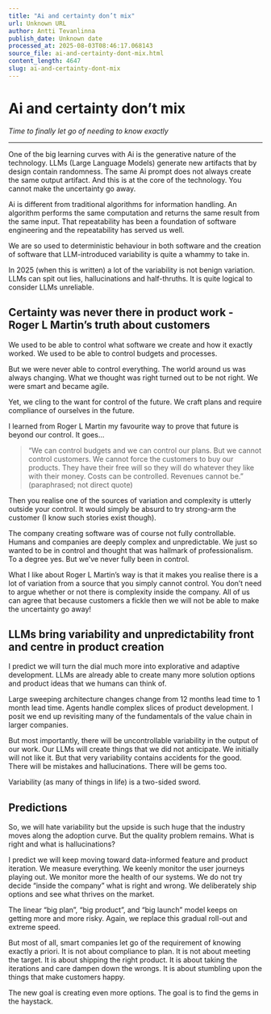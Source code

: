 ```yaml
---
title: "Ai and certainty don’t mix"
url: Unknown URL
author: Antti Tevanlinna
publish_date: Unknown date
processed_at: 2025-08-03T08:46:17.068143
source_file: ai-and-certainty-dont-mix.html
content_length: 4647
slug: ai-and-certainty-dont-mix
---
```


# Ai and certainty don’t mix

*Time to finally let go of needing to know exactly*











---









One of the big learning curves with Ai is the generative nature of the technology. LLMs (Large Language Models) generate new artifacts that by design contain randomness. The same Ai prompt does not always create the same output artifact. And this is at the core of the technology. You cannot make the uncertainty go away.







Ai is different from traditional algorithms for information handling. An algorithm performs the same computation and returns the same result from the same input. That repeatability has been a foundation of software engineering and the repeatability has served us well.







We are so used to deterministic behaviour in both software and the creation of software that LLM-introduced variability is quite a whammy to take in.







In 2025 (when this is written) a lot of the variability is not benign variation. LLMs can spit out lies, hallucinations and half-thruths. It is quite logical to consider LLMs unreliable.







## Certainty was never there in product work - Roger L Martin’s truth about customers







We used to be able to control what software we create and how it exactly worked. We used to be able to control budgets and processes.







But we were never able to control everything. The world around us was always changing. What we thought was right turned out to be not right. We were smart and became agile.







Yet, we cling to the want for control of the future. We craft plans and require compliance of ourselves in the future.







I learned from Roger L Martin my favourite way to prove that future is beyond our control. It goes…






> “We can control budgets and we can control our plans. But we cannot control customers. We cannot force the customers to buy our products. They have their free will so they will do whatever they like with their money. Costs can be controlled. Revenues cannot be.” (paraphrased; not direct quote)







Then you realise one of the sources of variation and complexity is utterly outside your control. It would simply be absurd to try strong-arm the customer (I know such stories exist though).







The company creating software was of course not fully controllable. Humans and companies are deeply complex and unpredictable. We just so wanted to be in control and thought that was hallmark of professionalism. To a degree yes. But we’ve never fully been in control.







What I like about Roger L Martin’s way is that it makes you realise there is a lot of variation from a source that you simply cannot control. You don’t need to argue whether or not there is complexity inside the company. All of us can agree that because customers a fickle then we will not be able to make the uncertainty go away!







## LLMs bring variability and unpredictability front and centre in product creation







I predict we will turn the dial much more into explorative and adaptive development. LLMs are already able to create many more solution options and product ideas that we humans can think of.







Large sweeping architecture changes change from 12 months lead time to 1 month lead time. Agents handle complex slices of product development. I posit we end up revisiting many of the fundamentals of the value chain in larger companies.







But most importantly, there will be uncontrollable variability in the output of our work. Our LLMs will create things that we did not anticipate. We initially will not like it. But that very variability contains accidents for the good. There will be mistakes and hallucinations. There will be gems too.







Variability (as many of things in life) is a two-sided sword.







## Predictions







So, we will hate variability but the upside is such huge that the industry moves along the adoption curve. But the quality problem remains. What is right and what is hallucinations?







I predict we will keep moving toward data-informed feature and product iteration. We measure everything. We keenly monitor the user journeys playing out. We monitor more the health of our systems. We do not try decide “inside the company” what is right and wrong. We deliberately ship options and see what thrives on the market.







The linear “big plan”, “big product”, and “big launch” model keeps on getting more and more risky. Again, we replace this gradual roll-out and extreme speed.







But most of all, smart companies let go of the requirement of knowing exactly a priori. It is not about compliance to plan. It is not about meeting the target. It is about shipping the right product. It is about taking the iterations and care dampen down the wrongs. It is about stumbling upon the things that make customers happy.







The new goal is creating even more options. The goal is to find the gems in the haystack.
